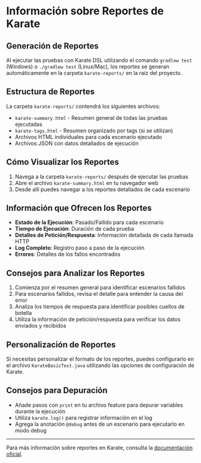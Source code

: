 # Información sobre Reportes de Karate

## Generación de Reportes

Al ejecutar las pruebas con Karate DSL utilizando el comando `gradlew test` (Windows) o `./gradlew test` (Linux/Mac), los reportes se generan automáticamente en la carpeta `karate-reports/` en la raíz del proyecto.

## Estructura de Reportes

La carpeta `karate-reports/` contendrá los siguientes archivos:

- `karate-summary.html` - Resumen general de todas las pruebas ejecutadas
- `karate-tags.html` - Resumen organizado por tags (si se utilizan)
- Archivos HTML individuales para cada escenario ejecutado
- Archivos JSON con datos detallados de ejecución

## Cómo Visualizar los Reportes

1. Navega a la carpeta `karate-reports/` después de ejecutar las pruebas
2. Abre el archivo `karate-summary.html` en tu navegador web
3. Desde allí puedes navegar a los reportes detallados de cada escenario

## Información que Ofrecen los Reportes

- **Estado de la Ejecución**: Pasado/Fallido para cada escenario
- **Tiempo de Ejecución**: Duración de cada prueba
- **Detalles de Petición/Respuesta**: Información detallada de cada llamada HTTP
- **Log Completo**: Registro paso a paso de la ejecución
- **Errores**: Detalles de los fallos encontrados

## Consejos para Analizar los Reportes

1. Comienza por el resumen general para identificar escenarios fallidos
2. Para escenarios fallidos, revisa el detalle para entender la causa del error
3. Analiza los tiempos de respuesta para identificar posibles cuellos de botella
4. Utiliza la información de petición/respuesta para verificar los datos enviados y recibidos

## Personalización de Reportes

Si necesitas personalizar el formato de los reportes, puedes configurarlo en el archivo `KarateBasicTest.java` utilizando las opciones de configuración de Karate.

## Consejos para Depuración

- Añade pasos con `print` en tu archivo feature para depurar variables durante la ejecución
- Utiliza `karate.log()` para registrar información en el log
- Agrega la anotación `@debug` antes de un escenario para ejecutarlo en modo debug

---

Para más información sobre reportes en Karate, consulta la [documentación oficial](https://github.com/karatelabs/karate#html-reports).
